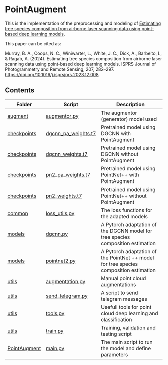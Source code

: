 # PointAugment 
This is the implementation of the preprocessing and modeling of [Estimating tree species composition from airborne laser scanning data using point-based deep learning models](https://www.sciencedirect.com/science/article/pii/S0924271623003453?via%3Dihub).

This paper can be cited as:

Murray, B. A., Coops, N. C., Winiwarter, L., White, J. C., Dick, A., Barbeito, I., & Ragab, A. (2024). Estimating tree species composition from airborne laser scanning data using point-based deep learning models. ISPRS Journal of Photogrammetry and Remote Sensing, 207, 282–297. https://doi.org/10.1016/j.isprsjprs.2023.12.008



Contents
----
| Folder | Script | Description |
| ------ | ------ | ----------- |
| [augment](https://github.com/Brent-Murray/point-dl/tree/main/Pytorch/models/PointAugment/augment) | [augmentor.py](https://github.com/Brent-Murray/point-dl/blob/main/Pytorch/models/PointAugment/augment/augmentor.py) | The augmentor (generator) model used |
| [checkpoints](https://github.com/Brent-Murray/point-dl/tree/main/Pytorch/models/PointAugment/checkpoints/pretrained) | [dgcnn_pa_weights.t7](https://github.com/Brent-Murray/point-dl/blob/main/Pytorch/models/PointAugment/checkpoints/pretrained/dgcnn_pa_weights.t7) | Pretrained model using DGCNN with PointAugment |
| [checkpoints](https://github.com/Brent-Murray/point-dl/tree/main/Pytorch/models/PointAugment/checkpoints/pretrained) | [dgcnn_weights.t7](https://github.com/Brent-Murray/point-dl/blob/main/Pytorch/models/PointAugment/checkpoints/pretrained/dgcnn_weights.t7) | Pretrained model using DGCNN without PointAugment |
| [checkpoints](https://github.com/Brent-Murray/point-dl/tree/main/Pytorch/models/PointAugment/checkpoints/pretrained) | [pn2_pa_weights.t7](https://github.com/Brent-Murray/point-dl/blob/main/Pytorch/models/PointAugment/checkpoints/pretrained/pn2_pa_weights.t7) | Pretrained model using PointNet++ with PointAugment |
| [checkpoints](https://github.com/Brent-Murray/point-dl/tree/main/Pytorch/models/PointAugment/checkpoints/pretrained) | [pn2_weights.t7](https://github.com/Brent-Murray/point-dl/blob/main/Pytorch/models/PointAugment/checkpoints/pretrained/pn2_weights.t7) | Pretrained model using PointNet++ without PointAugment |
| [common](https://github.com/Brent-Murray/point-dl/tree/main/Pytorch/models/PointAugment/common) | [loss_utils.py](https://github.com/Brent-Murray/point-dl/blob/main/Pytorch/models/PointAugment/common/loss_utils.py) | The loss functions for the adapted models |
| [models](https://github.com/Brent-Murray/point-dl/blob/main/Pytorch/models/PointAugment/models) | [dgcnn.py](https://github.com/Brent-Murray/point-dl/blob/main/Pytorch/models/PointAugment/models/dgcnn.py) | A Pytorch adaptation of the DGCNN model for tree species composition estimation |
| [models](https://github.com/Brent-Murray/point-dl/blob/main/Pytorch/models/PointAugment/models) | [pointnet2.py](https://github.com/Brent-Murray/point-dl/blob/main/Pytorch/models/PointAugment/models/pointnet2.py) | A Pytorch adaptation of the PointNet ++ model for tree species composition estimation |
| [utils](https://github.com/Brent-Murray/point-dl/blob/main/Pytorch/models/PointAugment/utils) | [augmentation.py](https://github.com/Brent-Murray/point-dl/blob/main/Pytorch/models/PointAugment/utils/augmentation.py) | Manual point cloud augmentations |
| [utils](https://github.com/Brent-Murray/point-dl/blob/main/Pytorch/models/PointAugment/utils) | [send_telegram.py](https://github.com/Brent-Murray/point-dl/blob/main/Pytorch/models/PointAugment/utils/send_telegram.py) | A script to send telegram messages |
| [utils](https://github.com/Brent-Murray/point-dl/blob/main/Pytorch/models/PointAugment/utils) | [tools.py](https://github.com/Brent-Murray/point-dl/blob/main/Pytorch/models/PointAugment/utils/tools.py) | Usefull tools for point cloud deep learning and classification |
| [utils](https://github.com/Brent-Murray/point-dl/blob/main/Pytorch/models/PointAugment/utils) | [train.py](https://github.com/Brent-Murray/point-dl/blob/main/Pytorch/models/PointAugment/utils/train.py) | Training, validation and testing script |
| [PointAugment](https://github.com/Brent-Murray/point-dl/blob/main/Pytorch/models/PointAugment) | [main.py](https://github.com/Brent-Murray/point-dl/blob/main/Pytorch/models/PointAugment/main.py) | The main script to run the model and define parameters |
